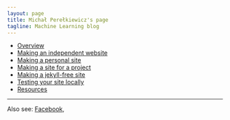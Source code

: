 ```yaml
---
layout: page
title: Michał Perełkiewicz's page
tagline: Machine Learning blog
---
```



- [Overview](pages/overview.html)
- [Making an independent website](pages/independent_site.html)
- [Making a personal site](pages/user_site.html)
- [Making a site for a project](pages/project_site.html)
- [Making a jekyll-free site](pages/nojekyll.html)
- [Testing your site locally](pages/local_test.html)
- [Resources](pages/resources.html)


---

Also see:
[Facebook](https://kbroman.org/github_tutorial),

